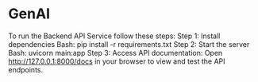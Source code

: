 # GenAI
To run the Backend API Service follow these steps:
Step 1: Install dependencies
        Bash: pip install -r requirements.txt
Step 2: Start the server
        Bash: uvicorn main:app
Step 3: Access API documentation: Open http://127.0.0.1:8000/docs in your browser to view and test the API endpoints.
